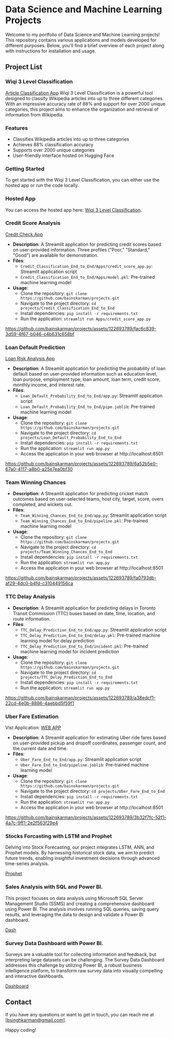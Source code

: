 # Data Science and Machine Learning Projects

Welcome to my portfolio of Data Science and Machine Learning projects! This repository contains various applications and models developed for different purposes. Below, you'll find a brief overview of each project along with instructions for installation and usage.

## Project List
### Wiqi 3 Level Classification
[Article Classification App](https://github.com/user-attachments/assets/7ee1866c-b6d6-49d3-ba82-e93d70974908)
Wiqi 3 Level Classification is a powerful tool designed to classify Wikipedia articles into up to three different categories. With an impressive accuracy rate of 88% and support for over 2000 unique categories, this project aims to enhance the organization and retrieval of information from Wikipedia.

### Features

- Classifies Wikipedia articles into up to three categories
- Achieves 88% classification accuracy
- Supports over 2000 unique categories
- User-friendly interface hosted on Hugging Face

### Getting Started

To get started with the Wiqi 3 Level Classification, you can either use the hosted app or run the code locally.

### Hosted App

You can access the hosted app here: [Wiqi 3 Level Classification](https://huggingface.co/spaces/bainskarman/WiqiClassification).

### Credit Score Analysis
[Credit Check App](https://creditchecker.streamlit.app/)
- **Description**: A Streamlit application for predicting credit scores based on user-provided information. Three profiles ("Poor," "Standard," "Good") are available for demonstration.
- **Files**:
  - `Credit_Classification_End_to_End/Apps/credit_score_app.py`: Streamlit application script
  - `Credit_Classification_End_to_End/Apps/model.pkl`: Pre-trained machine learning model
- **Usage**:
  - Clone the repository: `git clone https://github.com/bainskarman/projects.git`
  - Navigate to the project directory: `cd projects/Credit_Classification_End_to_End`
  - Install dependencies: `pip install -r requirements.txt`
  - Run the application: `streamlit run Apps/credit_score_app.py`

https://github.com/bainskarman/projects/assets/122693789/fac6c839-3d59-4f67-b046-c4b631c658bf

### Loan Default Prediction
[Loan Risk Analysis App](https://loanriskanalysis.streamlit.app/)
- **Description**: A Streamlit application for predicting the probability of loan default based on user-provided information such as education level, loan purpose, employment type, loan amount, loan term, credit score, monthly income, and interest rate.
- **Files**:
  - `Loan_Default_Probability_End_to_End/app.py`: Streamlit application script
  - `Loan_Default_Probability_End_to_End/pipe.joblib`: Pre-trained machine learning model
- **Usage**:
  - Clone the repository: `git clone https://github.com/bainskarman/projects.git`
  - Navigate to the project directory: `cd projects/Loan_Default_Probability_End_to_End`
  - Install dependencies: `pip install -r requirements.txt`
  - Run the application: `streamlit run app.py`
  - Access the application in your web browser at http://localhost:8501

https://github.com/bainskarman/projects/assets/122693789/6a52b5e0-67a0-4117-a8b0-a25e7ea0bf30

### Team Winning Chances

- **Description**: A Streamlit application for predicting cricket match outcomes based on user-selected teams, host city, target, score, overs completed, and wickets out.
- **Files**:
  - `Team_Winning_Chances_End_to_End/app.py`: Streamlit application script
  - `Team_Winning_Chances_End_to_End/pipeline.pkl`: Pre-trained machine learning model
- **Usage**:
  - Clone the repository: `git clone https://github.com/bainskarman/projects.git`
  - Navigate to the project directory: `cd projects/Team_Winning_Chances_End_to_End`
  - Install dependencies: `pip install -r requirements.txt`
  - Run the application: `streamlit run app.py`
  - Access the application in your web browser at http://localhost:8501

https://github.com/bainskarman/projects/assets/122693789/fa0793db-af29-4dc0-b4fd-c310449156ca

### TTC Delay Analysis

- **Description**: A Streamlit application for predicting delays in Toronto Transit Commission (TTC) buses based on date, time, location, and route information.
- **Files**:
  - `TTC_Delay_Prediction_End_to_End/app.py`: Streamlit application script
  - `TTC_Delay_Prediction_End_to_End/delay.pkl`: Pre-trained machine learning model for delay prediction
  - `TTC_Delay_Prediction_End_to_End/incident.pkl`: Pre-trained machine learning model for incident prediction
- **Usage**:
  - Clone the repository: `git clone https://github.com/bainskarman/projects.git`
  - Navigate to the project directory: `cd projects/TTC_Delay_Prediction_End_to_End`
  - Install dependencies: `pip install -r requirements.txt`
  - Run the application: `streamlit run app.py`

https://github.com/bainskarman/projects/assets/122693789/a38edcf1-22cd-4e0b-8886-4aebbd5f59f1

### Uber Fare Estimation
Vist Application: [WEB APP](https://ubercostestimation.streamlit.app/)
- **Description**: A Streamlit application for estimating Uber ride fares based on user-provided pickup and dropoff coordinates, passenger count, and the current date and time.
- **Files**:
  - `Uber_Fare_End_to_End/app.py`: Streamlit application script
  - `Uber_Fare_End_to_End/pipeline.joblib`: Pre-trained machine learning model
- **Usage**:
  - Clone the repository: `git clone https://github.com/bainskarman/projects.git`
  - Navigate to the project directory: `cd projects/Uber_Fare_End_to_End`
  - Install dependencies: `pip install -r requirements.txt`
  - Run the application: `streamlit run app.py`
  - Access the application in your web browser at http://localhost:8501

https://github.com/bainskarman/projects/assets/122693789/3b32f7fc-52f1-4a7c-9ff1-2e2f563f29e4
  
### Stocks Forcasting with LSTM and Prophet
Delving into Stock Forecasting, our project integrates LSTM, ANN, and Prophet models. By harnessing historical stock data, we aim to predict future trends, enabling insightful investment decisions through advanced time-series analysis.

[Prophet](https://github.com/bainskarman/projects/assets/122693789/4b77dbf8-a5fc-4cfd-867f-3832373c784f)

### Sales Analysis with SQL and Power BI.
This project focuses on data analysis using Microsoft SQL Server Management Studio (SSMS) and creating a comprehensive dashboard using Power BI. The analysis involves running SQL queries, saving query results, and leveraging the data to design and validate a Power BI dashboard.

[Dash](https://github.com/bainskarman/projects/assets/122693789/edcdf20f-40c9-495e-9ea4-762372562d92)

### Survey Data Dashboard with Power BI.
Surveys are a valuable tool for collecting information and feedback, but interpreting large datasets can be challenging. The Survey Data Dashboard addresses this challenge by utilizing Power BI, a robust business intelligence platform, to transform raw survey data into visually compelling and interactive dashboards.

[Dashboard](https://github.com/bainskarman/projects/assets/122693789/66d92832-228c-4fbe-86a3-1f14139c3e9f)
## Contact

If you have any questions or want to get in touch, you can reach me at [bsinghkarman@gmail.com].

Happy coding!
